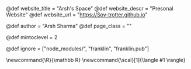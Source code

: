 <!--
Add here global page variables to use throughout your
website.
The website_* must be defined for the RSS to work
-->
@def website_title = "Arsh's Space"
@def website_descr = "Presonal Website"
@def website_url   = "https://Sov-trotter.github.io"

@def author = "Arsh Sharma"
@def page_class = ""

@def mintoclevel = 2

<!--
Add here files or directories that should be ignored by Franklin, otherwise
these files might be copied and, if markdown, processed by Franklin which
you might not want. Indicate directories by ending the name with a `/`.
-->
@def ignore = ["node_modules/", "franklin", "franklin.pub"]

<!--
Add here global latex commands to use throughout your
pages. It can be math commands but does not need to be.
For instance:
* \newcommand{\phrase}{This is a long phrase to copy.}
-->
\newcommand{\R}{\mathbb R}
\newcommand{\scal}[1]{\langle #1 \rangle}
